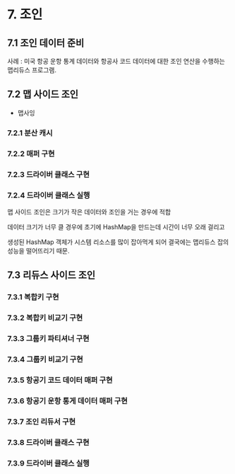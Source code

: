 # 7. 조인
## 7.1 조인 데이터 준비
사례 : 미국 항공 운항 통계 데이터와 항공사 코드 데이터에 대한 조인 연산을 수행하는 맵리듀스 프로그램.

## 7.2 맵 사이드 조인
- 맵사잉 
### 7.2.1 분산 캐시 
### 7.2.2 매퍼 구현
### 7.2.3 드라이버 클래스 구현
### 7.2.4 드라이버 클래스 실행

맵 사이드 조인은 크기가 작은 데이터와 조인을 거는 경우에 적합

데이터 크기가 너무 클 경우에 초기에 HashMap을 만드는데 시간이 너무 오래 걸리고 

생성된 HashMap 객체가 시스템 리소스를 많이 잡아먹게 되어 결국에는 맵리듀스 잡의 성능을 떨어뜨리기 때문.






## 7.3 리듀스 사이드 조인
### 7.3.1 복합키 구현 
### 7.3.2 복합키 비교기 구현
### 7.3.3 그룹키 파티셔너 구현
### 7.3.4 그룹키 비교기 구현
### 7.3.5 항공기 코드 데이터 매퍼 구현
### 7.3.6 항공기 운항 통게 데이터 매퍼 구현
### 7.3.7 조인 리듀서 구현
### 7.3.8 드라이버 클래스 구현 
### 7.3.9 드라이버 클래스 실행
